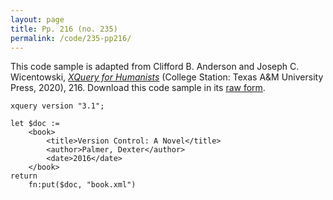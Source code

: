 ```yaml
---
layout: page
title: Pp. 216 (no. 235)
permalink: /code/235-pp216/
---
```


This code sample is adapted from Clifford B. Anderson and Joseph C. Wicentowski, 
[_XQuery for Humanists_](/) (College Station: Texas A&M University Press, 2020), 216. 
Download this code sample in its [raw form](/code/235-pp216/235-pp216.xq).

```xquery
xquery version "3.1";

let $doc :=
    <book>
        <title>Version Control: A Novel</title>
        <author>Palmer, Dexter</author>
        <date>2016</date>
    </book>
return
    fn:put($doc, "book.xml")
```  
